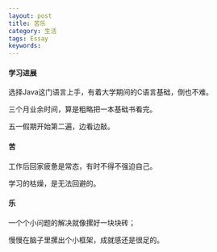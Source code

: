 ```yaml
---
layout: post
title: 苦乐
category: 生活
tags: Essay
keywords: 
---
```


#### 学习进展

选择Java这门语言上手，有着大学期间的C语言基础，倒也不难。

三个月业余时间，算是粗略把一本基础书看完。

五一假期开始第二遍，边看边敲。

#### 苦

工作后回家疲惫是常态，有时不得不强迫自己。

学习的枯燥，是无法回避的。

#### 乐

一个个小问题的解决就像摞好一块块砖；

慢慢在脑子里摞出个小框架，成就感还是很足的。